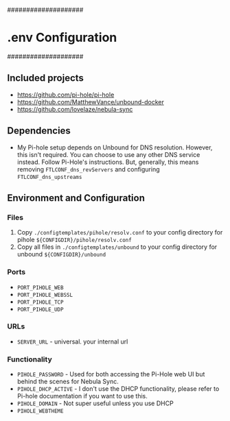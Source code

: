 ####################
# .env Configuration
####################

## Included projects

- https://github.com/pi-hole/pi-hole
- https://github.com/MatthewVance/unbound-docker
- https://github.com/lovelaze/nebula-sync

## Dependencies

- My Pi-hole setup depends on Unbound for DNS resolution. However, this isn't required. You can choose to use any other DNS service instead. Follow Pi-Hole's instructions. But, generally, this means removing `FTLCONF_dns_revServers` and configuring `FTLCONF_dns_upstreams`


## Environment and Configuration

### Files
1. Copy `./configtemplates/pihole/resolv.conf` to your config directory for pihole `${CONFIGDIR}/pihole/resolv.conf`
1. Copy all files in `./configtemplates/unbound` to your config directory for unbound `${CONFIGDIR}/unbound`



### Ports
- `PORT_PIHOLE_WEB`
- `PORT_PIHOLE_WEBSSL`
- `PORT_PIHOLE_TCP`
- `PORT_PIHOLE_UDP`


### URLs
- `SERVER_URL` - universal. your internal url

### Functionality

- `PIHOLE_PASSWORD` - Used for both accessing the Pi-Hole web UI but behind the scenes for Nebula Sync.
- `PIHOLE_DHCP_ACTIVE` - I don't use the DHCP functionality, please refer to Pi-hole documentation if you want to use this.
- `PIHOLE_DOMAIN` - Not super useful unless you use DHCP
- `PIHOLE_WEBTHEME`